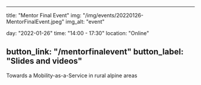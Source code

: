 <!--
SPDX-FileCopyrightText: NOI Techpark <digital@noi.bz.it>

SPDX-License-Identifier: CC0-1.0
-->

---
title: "Mentor Final Event"
img: "/img/events/20220126-MentorFinalEvent.jpeg"
img_alt: "event"

day: "2022-01-26"
time: "14:00 - 17:30"
location: "Online"

button_link: "/mentorfinalevent"
button_label: "Slides and videos"
---

Towards a Mobility-as-a-Service in rural alpine areas
